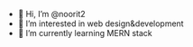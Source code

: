 - 👋 Hi, I’m @noorit2
- 👀 I’m interested in web design&development
- 🌱 I’m currently learning MERN stack



<!---
noorit2/noorit2 is a ✨ special ✨ repository because its `README.md` (this file) appears on your GitHub profile.
You can click the Preview link to take a look at your changes.
--->
